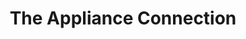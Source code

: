---
title: "The Appliance Connection"
url: /mount-vernon/the-appliance-connection/
shop: kitchen
---